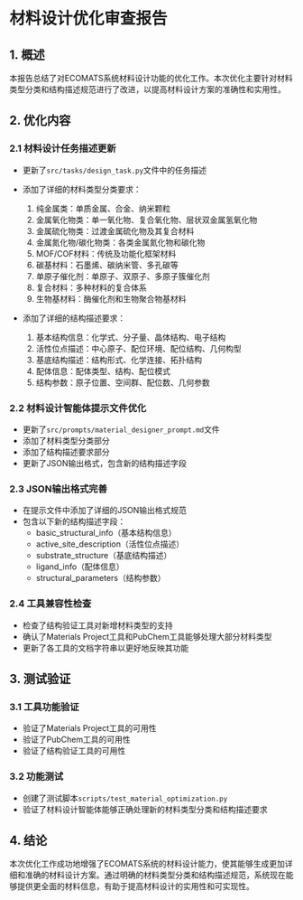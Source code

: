 # 材料设计优化审查报告

## 1. 概述

本报告总结了对ECOMATS系统材料设计功能的优化工作。本次优化主要针对材料类型分类和结构描述规范进行了改进，以提高材料设计方案的准确性和实用性。

## 2. 优化内容

### 2.1 材料设计任务描述更新

- 更新了`src/tasks/design_task.py`文件中的任务描述
- 添加了详细的材料类型分类要求：
  1. 纯金属类：单质金属、合金、纳米颗粒
  2. 金属氧化物类：单一氧化物、复合氧化物、层状双金属氢氧化物
  3. 金属硫化物类：过渡金属硫化物及其复合材料
  4. 金属氮化物/碳化物类：各类金属氮化物和碳化物
  5. MOF/COF材料：传统及功能化框架材料
  6. 碳基材料：石墨烯、碳纳米管、多孔碳等
  7. 单原子催化剂：单原子、双原子、多原子簇催化剂
  8. 复合材料：多种材料的复合体系
  9. 生物基材料：酶催化剂和生物聚合物基材料

- 添加了详细的结构描述要求：
  1. 基本结构信息：化学式、分子量、晶体结构、电子结构
  2. 活性位点描述：中心原子、配位环境、配位结构、几何构型
  3. 基底结构描述：结构形式、化学连接、拓扑结构
  4. 配体信息：配体类型、结构、配位模式
  5. 结构参数：原子位置、空间群、配位数、几何参数

### 2.2 材料设计智能体提示文件优化

- 更新了`src/prompts/material_designer_prompt.md`文件
- 添加了材料类型分类部分
- 添加了结构描述要求部分
- 更新了JSON输出格式，包含新的结构描述字段

### 2.3 JSON输出格式完善

- 在提示文件中添加了详细的JSON输出格式规范
- 包含以下新的结构描述字段：
  - basic_structural_info（基本结构信息）
  - active_site_description（活性位点描述）
  - substrate_structure（基底结构描述）
  - ligand_info（配体信息）
  - structural_parameters（结构参数）

### 2.4 工具兼容性检查

- 检查了结构验证工具对新增材料类型的支持
- 确认了Materials Project工具和PubChem工具能够处理大部分材料类型
- 更新了各工具的文档字符串以更好地反映其功能

## 3. 测试验证

### 3.1 工具功能验证

- 验证了Materials Project工具的可用性
- 验证了PubChem工具的可用性
- 验证了结构验证工具的可用性

### 3.2 功能测试

- 创建了测试脚本`scripts/test_material_optimization.py`
- 验证了材料设计智能体能够正确处理新的材料类型分类和结构描述要求

## 4. 结论

本次优化工作成功地增强了ECOMATS系统的材料设计能力，使其能够生成更加详细和准确的材料设计方案。通过明确的材料类型分类和结构描述规范，系统现在能够提供更全面的材料信息，有助于提高材料设计的实用性和可实现性。